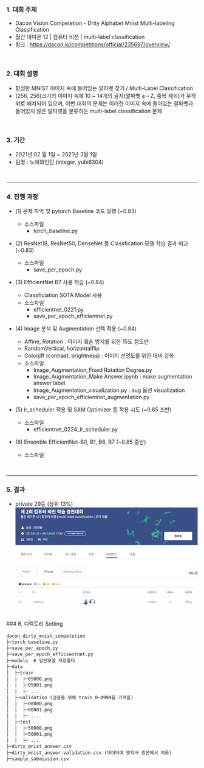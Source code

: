 ### 1. 대회 주제
- Dacon Vision Competetion - Drity Alphabet Mnist Multi-labeling Classification 
- 월간 데이콘 12 | 컴퓨터 비젼 | multi-label classification
- 링크 : https://dacon.io/competitions/official/235697/overview/

<br>

### 2. 대회 설명
- 합성한 MNIST 이미지 속에 들어있는 알파벳 찾기 / Multi-Label Classification
- (256, 256)크기의 이미지 속에 10 ~ 14개의 글자(알파벳 a – Z, 중복 제외)가 무작위로 배치되어 있으며, 이번 대회의 문제는 이러한 이미지 속에 들어있는 알파벳과 들어있지 않은 알파벳을 분류하는 multi-label classification 문제

<br>

### 3. 기간
- 2021년 02 월 1일 ~ 2021년 3월 1일
- 팀명 : 노예와인턴 (integer,  yubi6304)

<br>

<hr>

### 4. 진행 과정
- (1) 문제 파악 및 pytorch Baseline 코드 실행 (~0.83)
    - 소스파일
        - torch_baseline.py
        
- (2) ResNet18, ResNet50, DenseNet 등 Classfication 모델 학습 결과 비교 (~0.83)
    - 소스파일
        - save_per_epoch.py

- (3) EfficientNet B7 사용 학습 (~0.84)
    - Classficiation SOTA Model 사용
    - 소스파일
        - efficientnet_0221.py
        - save_per_epoch_efficientnet.py

- (4) Image 분석 및 Augmentation 선택 적용 (~0.84)
    - Affine, Rotation : 이미지 훼손 방지를 위한 15도 정도만
    - RandomVertical, horizontalflip
    - Colorjiff (contrast, brightness) : 이미지 선명도를 위한 대비 강화
    - 소스파일
        - Image_Augmentation_Fixed Rotation Degree.py
        - Image_Augmentation_Make Answer.ipynb : make augmentation answer label
        - Image_Augmentation_visualization.py : aug 옵션 visualization
        - save_per_epoch_efficientnet_augmentation.py 
        
- (5) lr_scheduler 적용 및 SAM Optimizer 등 적용 시도 (~0.85 초반)
    - 소스파일 
        - efficientnet_0224_lr_scheduler.py
    
- (6) Ensenble EfficientNet-B0, B1, B6, B7 (~0.85 중반)
    - 소스파일

<br>
<hr>

### 5. 결과
- private 29등 (상위 13%)
![rank](readme_img/rank.PNG)

<br>
### 6. 디렉토리 Setting

```
dacon_dirty_mnist_competetion
├─torch_baseline.py
├─save_per_epoch.py
├─save_per_epoch_efficientnet.py
├─models  # 일반모델 저장폴더
├─data
│  ├─train
│  |  ├─05000.png
│  |  ├─05001.png
│  |  ├─ ...
│  ├─validation (검증을 위해 train 0~4999를 가져옴)
│  |  ├─00000.png
│  |  ├─00001.png
│  |  ├─ ...
│  ├─test
│  |  ├─50000.png
│  |  ├─50001.png
│  |  ├─ ...
├─dirty_mnist_answer.csv
├─dirty_mnist_answer-validation.csv (데이터에 맞춰서 원본에서 따옴)
├─sample_submission.csv

```
